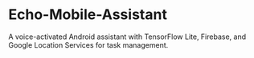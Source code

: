 # Echo-Mobile-Assistant
A voice-activated Android assistant with TensorFlow Lite, Firebase, and Google Location Services for task management.
